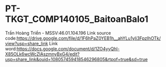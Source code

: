 # PT-TKGT_COMP140105_BaitoanBalo1
Trần Hoàng Triển - MSSV:46.01.104.196
Link source code:https://drive.google.com/file/d/1F6hPaZ0YEB1h__ahYLu1yli3FpzIhOTk/view?usp=share_link
Link word:https://docs.google.com/document/d/1ZO4yyQhl-X85OLk6wcWcZlAszmnyBxG4/edit?usp=share_link&ouid=108057459418546296805&rtpof=true&sd=true
